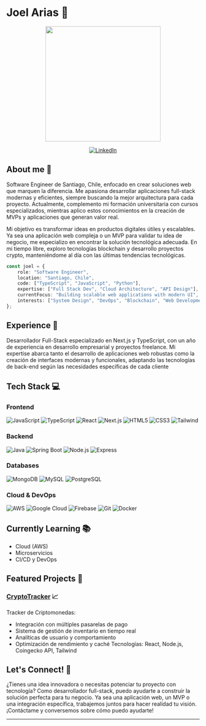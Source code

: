 # Joel Arias 🥷

<div align="center">
  <img src="https://media.giphy.com/media/qgQUggAC3Pfv687qPC/giphy.gif" width="300"/>
  
  [![LinkedIn](https://img.shields.io/badge/-LinkedIn-0077B5?style=flat-square&logo=linkedin&logoColor=white)]([tu-linkedin-ur](https://www.linkedin.com/in/joelariasparra/)l)
  

</div>

## About me 🚀
Software Engineer de Santiago, Chile, enfocado en crear soluciones web que marquen la diferencia. Me apasiona desarrollar aplicaciones full-stack modernas y eficientes, siempre buscando la mejor arquitectura para cada proyecto. Actualmente, complemento mi formación universitaria con cursos especializados, mientras aplico estos conocimientos en la creación de MVPs y aplicaciones que generan valor real.

Mi objetivo es transformar ideas en productos digitales útiles y escalables. Ya sea una aplicación web compleja o un MVP para validar tu idea de negocio, me especializo en encontrar la solución tecnológica adecuada. En mi tiempo libre, exploro tecnologías blockchain y desarrollo proyectos crypto, manteniéndome al día con las últimas tendencias tecnológicas.

```typescript
const joel = {
    role: "Software Engineer",
    location: "Santiago, Chile",
    code: ["TypeScript", "JavaScript", "Python"],
    expertise: ["Full Stack Dev", "Cloud Architecture", "API Design"],
    currentFocus: "Building scalable web applications with modern UI",
    interests: ["System Design", "DevOps", "Blockchain", "Web Development"]
};
```

## Experience 🍕
Desarrollador Full-Stack especializado en Next.js y TypeScript, con un año de experiencia en desarrollo empresarial y proyectos freelance. Mi expertise abarca tanto el desarrollo de aplicaciones web robustas como la creación de interfaces modernas y funcionales, adaptando las tecnologías de back-end según las necesidades específicas de cada cliente

## Tech Stack 💻

### Frontend
![JavaScript](https://img.shields.io/badge/-JavaScript-F7DF1E?style=flat-square&logo=javascript&logoColor=black)
![TypeScript](https://img.shields.io/badge/-TypeScript-3178C6?style=flat-square&logo=typescript&logoColor=white)
![React](https://img.shields.io/badge/-React-61DAFB?style=flat-square&logo=react&logoColor=black)
![Next.js](https://img.shields.io/badge/-Next.js-000000?style=flat-square&logo=next.js&logoColor=white)
![HTML5](https://img.shields.io/badge/-HTML5-E34F26?style=flat-square&logo=html5&logoColor=white)
![CSS3](https://img.shields.io/badge/-CSS3-1572B6?style=flat-square&logo=css3&logoColor=white)
![Tailwind](https://img.shields.io/badge/-Tailwind-38B2AC?style=flat-square&logo=tailwind-css&logoColor=white)

### Backend
![Java](https://img.shields.io/badge/-Java-007396?style=flat-square&logo=java&logoColor=white)
![Spring Boot](https://img.shields.io/badge/-Spring%20Boot-6DB33F?style=flat-square&logo=spring-boot&logoColor=white)
![Node.js](https://img.shields.io/badge/-Node.js-339933?style=flat-square&logo=node.js&logoColor=white)
![Express](https://img.shields.io/badge/-Express-000000?style=flat-square&logo=express&logoColor=white)

### Databases
![MongoDB](https://img.shields.io/badge/-MongoDB-47A248?style=flat-square&logo=mongodb&logoColor=white)
![MySQL](https://img.shields.io/badge/-MySQL-4479A1?style=flat-square&logo=mysql&logoColor=white)
![PostgreSQL](https://img.shields.io/badge/-PostgreSQL-336791?style=flat-square&logo=postgresql&logoColor=white)

### Cloud & DevOps
![AWS](https://img.shields.io/badge/-AWS-232F3E?style=flat-square&logo=amazon-aws&logoColor=white)
![Google Cloud](https://img.shields.io/badge/-Google%20Cloud-4285F4?style=flat-square&logo=google-cloud&logoColor=white)
![Firebase](https://img.shields.io/badge/-Firebase-FFCA28?style=flat-square&logo=firebase&logoColor=black)
![Git](https://img.shields.io/badge/-Git-F05032?style=flat-square&logo=git&logoColor=white)
![Docker](https://img.shields.io/badge/-Docker-2496ED?style=flat-square&logo=docker&logoColor=white)

## Currently Learning 📚
- Cloud (AWS)
- Microservicios
- CI/CD y DevOps

## Featured Projects 🌟

### [CryptoTracker](https://cryptotracker-joel-arias.vercel.app/) 📈
Tracker de Criptomonedas:
- Integración con múltiples pasarelas de pago
- Sistema de gestión de inventario en tiempo real
- Analíticas de usuario y comportamiento
- Optimización de rendimiento y caché
Tecnologías: React, Node.js, Coingecko API, Tailwind

## Let's Connect! 🤝
¿Tienes una idea innovadora o necesitas potenciar tu proyecto con tecnología? Como desarrollador full-stack, puedo ayudarte a construir la solución perfecta para tu negocio. Ya sea una aplicación web, un MVP o una integración específica, trabajemos juntos para hacer realidad tu visión. ¡Contáctame y conversemos sobre cómo puedo ayudarte!

---
